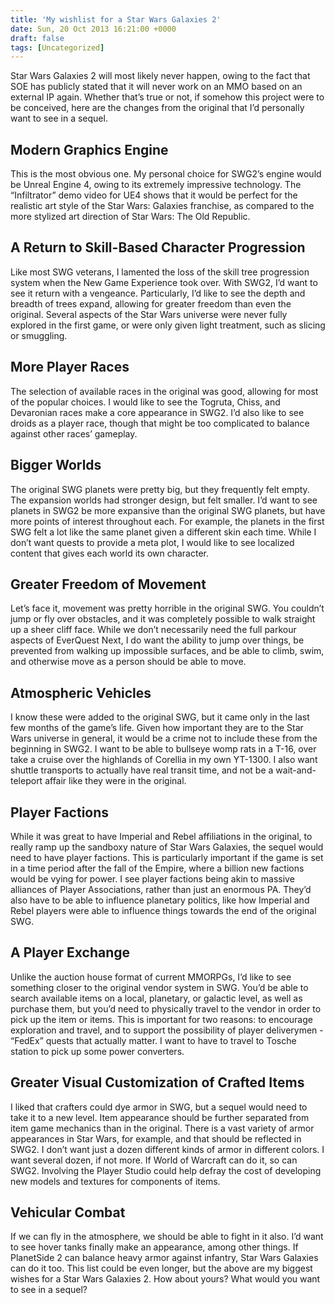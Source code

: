 ```yaml
---
title: 'My wishlist for a Star Wars Galaxies 2'
date: Sun, 20 Oct 2013 16:21:00 +0000
draft: false
tags: [Uncategorized]
---
```


Star Wars Galaxies 2 will most likely never happen, owing to the fact that SOE has publicly stated that it will never work on an MMO based on an external IP again. Whether that’s true or not, if somehow this project were to be conceived, here are the changes from the original that I’d personally want to see in a sequel.

Modern Graphics Engine
----------------------

This is the most obvious one. My personal choice for SWG2’s engine would be Unreal Engine 4, owing to its extremely impressive technology. The “Infiltrator” demo video for UE4 shows that it would be perfect for the realistic art style of the Star Wars: Galaxies franchise, as compared to the more stylized art direction of Star Wars: The Old Republic.

A Return to Skill-Based Character Progression
---------------------------------------------

Like most SWG veterans, I lamented the loss of the skill tree progression system when the New Game Experience took over. With SWG2, I’d want to see it return with a vengeance. Particularly, I’d like to see the depth and breadth of trees expand, allowing for greater freedom than even the original. Several aspects of the Star Wars universe were never fully explored in the first game, or were only given light treatment, such as slicing or smuggling.

More Player Races
-----------------

The selection of available races in the original was good, allowing for most of the popular choices. I would like to see the Togruta, Chiss, and Devaronian races make a core appearance in SWG2. I’d also like to see droids as a player race, though that might be too complicated to balance against other races’ gameplay.

Bigger Worlds
-------------

The original SWG planets were pretty big, but they frequently felt empty. The expansion worlds had stronger design, but felt smaller. I’d want to see planets in SWG2 be more expansive than the original SWG planets, but have more points of interest throughout each. For example, the planets in the first SWG felt a lot like the same planet given a different skin each time. While I don’t want quests to provide a meta plot, I would like to see localized content that gives each world its own character.

Greater Freedom of Movement
---------------------------

Let’s face it, movement was pretty horrible in the original SWG. You couldn’t jump or fly over obstacles, and it was completely possible to walk straight up a sheer cliff face. While we don’t necessarily need the full parkour aspects of EverQuest Next, I do want the ability to jump over things, be prevented from walking up impossible surfaces, and be able to climb, swim, and otherwise move as a person should be able to move.

Atmospheric Vehicles
--------------------

I know these were added to the original SWG, but it came only in the last few months of the game’s life. Given how important they are to the Star Wars universe in general, it would be a crime not to include these from the beginning in SWG2. I want to be able to bullseye womp rats in a T-16, over take a cruise over the highlands of Corellia in my own YT-1300. I also want shuttle transports to actually have real transit time, and not be a wait-and-teleport affair like they were in the original.

Player Factions
---------------

While it was great to have Imperial and Rebel affiliations in the original, to really ramp up the sandboxy nature of Star Wars Galaxies, the sequel would need to have player factions. This is particularly important if the game is set in a time period after the fall of the Empire, where a billion new factions would be vying for power. I see player factions being akin to massive alliances of Player Associations, rather than just an enormous PA. They’d also have to be able to influence planetary politics, like how Imperial and Rebel players were able to influence things towards the end of the original SWG.

A Player Exchange
-----------------

Unlike the auction house format of current MMORPGs, I’d like to see something closer to the original vendor system in SWG. You’d be able to search available items on a local, planetary, or galactic level, as well as purchase them, but you’d need to physically travel to the vendor in order to pick up the item or items. This is important for two reasons: to encourage exploration and travel, and to support the possibility of player deliverymen - “FedEx” quests that actually matter. I want to have to travel to Tosche station to pick up some power converters.

Greater Visual Customization of Crafted Items
---------------------------------------------

I liked that crafters could dye armor in SWG, but a sequel would need to take it to a new level. Item appearance should be further separated from item game mechanics than in the original. There is a vast variety of armor appearances in Star Wars, for example, and that should be reflected in SWG2. I don’t want just a dozen different kinds of armor in different colors. I want several dozen, if not more. If World of Warcraft can do it, so can SWG2. Involving the Player Studio could help defray the cost of developing new models and textures for components of items.

Vehicular Combat
----------------

If we can fly in the atmosphere, we should be able to fight in it also. I’d want to see hover tanks finally make an appearance, among other things. If PlanetSide 2 can balance heavy armor against infantry, Star Wars Galaxies can do it too. This list could be even longer, but the above are my biggest wishes for a Star Wars Galaxies 2. How about yours? What would you want to see in a sequel?
